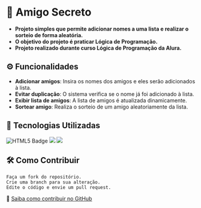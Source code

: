 # 🎁 **Amigo Secreto**

- **Projeto simples que permite adicionar nomes a uma lista e realizar o sorteio de forma aleatória.**
- **O objetivo do projeto é praticar  Lógica de Programação.**
- **Projeto realizado durante curso Lógica de Programação da Alura.**

## ⚙️ Funcionalidades
- **Adicionar amigos**: Insira os nomes dos amigos e eles serão adicionados à lista.
- **Evitar duplicação**: O sistema verifica se o nome já foi adicionado à lista.
- **Exibir lista de amigos**: A lista de amigos é atualizada dinamicamente.
- **Sortear amigo**: Realiza o sorteio de um amigo aleatoriamente da lista.

## 🚀 Tecnologias Utilizadas
<div>
  
<img src="https://img.shields.io/badge/html-black?style=for-the-badge&logo=html5&color=black" alt="HTML5 Badge">

  
<img src= "https://img.shields.io/badge/CSS-white?style=for-the-badge&logo=css3&color=darkgreen">

<img src= "https://img.shields.io/badge/JAVASCRIPT-white?style=for-the-badge&logo=javascript&logoColor=black&color=%23FFD700">

## 🛠 Como Contribuir

    Faça um fork do repositório.
    Crie uma branch para sua alteração.
    Edite o código e envie um pull request.

📖 [Saiba como contribuir no GitHub](https://docs.github.com/pt/get-started/quickstart/contributing-to-projects)






